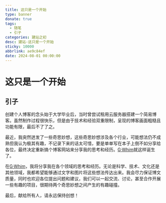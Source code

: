 ```yaml
---
title: 这只是一个开始
type: banner
donate: true
tags:
  - 随笔
  - 引子
categories: 建站之初
desc: 建站-这只是一个开始
sticky: 10000
abbrlink: ae9c84ef
date: 2024-08-01 00:00:00
---
```

# 这只是一个开始

## 引子

创建个人博客的念头始于大学毕业后，当时曾尝试租用云服务器搭建一个简易博客。虽然制作过程很快乐，但是由于技术和经验双重限制，呈现的博客画面粗糙且功能有限，最后不了了之。

最近，我突然迸发了一些奇思妙想，这些奇思妙想涉及各个行业，可能想法仍不成熟但我认为极其有趣，不记录下来的话太可惜，要是单单写在本子上倒不如分享给各位，最终决定重新搞个博客网站来分享我的思考和经历。[G·Whim](https://www.blog.gwhim.cn/)就这样诞生了。

在[G·Whim](https://www.blog.gwhim.cn/)，我将分享我在各个领域的思考和经历。无论是科学、技术、文化还是其他领域，我都希望能够通过文字和图片将这些想法传达出来。我会尽力保证博文质量，同时也欢迎各位提出问题和建议，我们可以一起交流、讨论，甚至合作开展一些有趣的项目，很期待两个奇思妙想之间产生的有趣碰撞。

最后，献给所有人，请永远保持创想！

